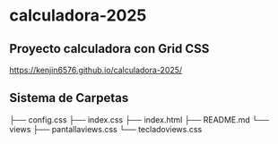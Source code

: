 # calculadora-2025

## Proyecto calculadora con Grid CSS
https://kenjin6576.github.io/calculadora-2025/

## Sistema de Carpetas
├── config.css
├── index.css
├── index.html
├── README.md
└── views
    ├── pantallaviews.css
    └── tecladoviews.css
